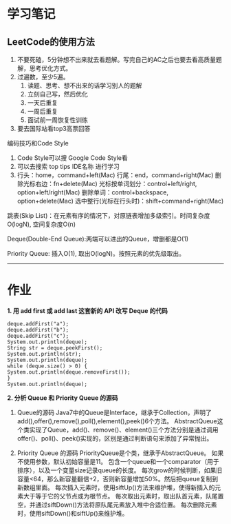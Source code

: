 # 学习笔记

## LeetCode的使用方法
1. 不要死磕，5分钟想不出来就去看题解。写完自己的AC之后也要去看高质量题解，思考优化方式。
2. 过遍数，至少5遍。
	1. 读题、思考、想不出来的话学习别人的题解
	2. 立刻自己写，然后优化
	3. 一天后重复
	4. 一周后重复
	5. 面试前一周恢复性训练
3. 要去国际站看top3高票回答

编码技巧和Code Style
1. Code Style可以搜 Google Code Style看
2. 可以去搜索 top tips IDE名称 进行学习
3. 行头：home，command+left(Mac)
   行尾：end，command+right(Mac)
   删除光标右边：fn+delete(Mac)
   光标按单词划分：control+left/right, option+left/right(Mac)
   删除单词：control+backspace, option+delete(Mac)
   选中整行(光标在行头时)：shift+command+right(Mac)
   
跳表(Skip List)：在元素有序的情况下，对原链表增加多级索引。时间复杂度O(logN), 空间复杂度O(n)

Deque(Double-End Queue):两端可以进出的Queue，增删都是O(1)

Priority Queue: 插入O(1), 取出O(logN)。按照元素的优先级取出。


***

# 作业

**1. 用 add first 或 add last 这套新的 API 改写 Deque 的代码**
```Deque<String> deque = new LinkedList<String>();
deque.addFirst("a");
deque.addFirst("b");
deque.addFirst("c");
System.out.println(deque);
String str = deque.peekFirst();
System.out.println(str);
System.out.println(deque);
while (deque.size() > 0) {
System.out.println(deque.removeFirst());
}
System.out.println(deque);
```

**2. 分析 Queue 和 Priority Queue 的源码**
1. Queue的源码
Java7中的Queue是Interface，继承于Collection，声明了add(),offer(),remove(),poll(),element(),peek()6个方法。
AbstractQueue这个类实现了Queue，add()、remove()、element()三个方法分别是通过调用offer()、poll()、peek()实现的，区别是通过判断语句来添加了异常抛出。

2. Priority Queue 的源码
PriorityQueue是个类，继承于AbstractQueue。
如果不使用参数，默认初始容量是11。
包含一个queue和一个comparator（用于排序），以及一个变量size记录queue的长度。
每次grow的时候判断，如果旧容量<64，那么新容量翻倍+2，否则新容量增加50%。然后把queue复制到新数组里面。
每次插入元素时，使用siftUp()方法来维护堆，使得新插入的元素大于等于它的父节点或为根节点。
每次取出元素时，取出队首元素，队尾置空，并通过siftDown()方法将原队尾元素放入堆中合适位置。
每次删除元素时，使用siftDown()和siftUp()来维护堆。
